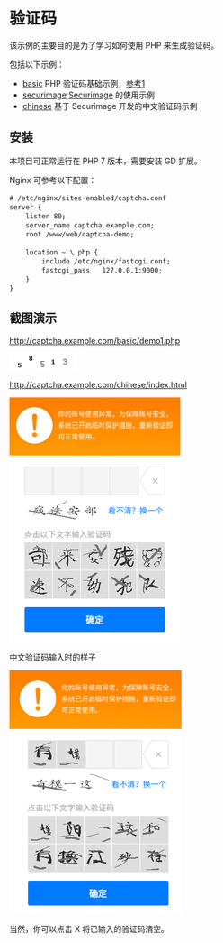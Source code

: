 # 验证码

该示例的主要目的是为了学习如何使用 PHP 来生成验证码。

包括以下示例：

- [basic][1] PHP 验证码基础示例，[参考1][4]
- [securimage][2] [Securimage][5] 的使用示例
- [chinese][3] 基于 Securimage 开发的中文验证码示例

## 安装

本项目可正常运行在 PHP 7 版本，需要安装 GD 扩展。

Nginx 可参考以下配置：

```nginx
# /etc/nginx/sites-enabled/captcha.conf
server {
	listen 80;
	server_name captcha.example.com;
	root /www/web/captcha-demo;

	location ~ \.php {
        include /etc/nginx/fastcgi.conf;
		fastcgi_pass   127.0.0.1:9000;
	}
}
```

## 截图演示

http://captcha.example.com/basic/demo1.php

![](basic.png)

http://captcha.example.com/chinese/index.html

![](chinese.png)

中文验证码输入时的样子

![](chinese_inputing.png)

当然，你可以点击 X 将已输入的验证码清空。

[1]: basic
[2]: securimage
[3]: chinese
[4]: https://www.the-art-of-web.com/php/captcha/
[5]: https://www.phpcaptcha.org/